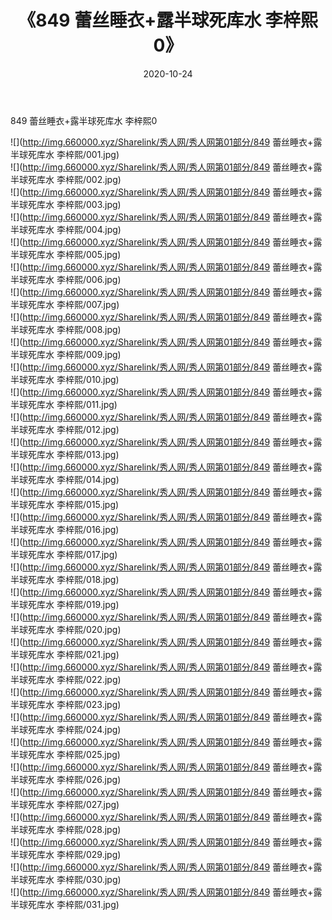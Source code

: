 ﻿---
layout: post
title:  《849 蕾丝睡衣+露半球死库水 李梓熙0》
date:   2020-10-24
img: http://img.660000.xyz/Sharelink/秀人网/秀人网第01部分/849 蕾丝睡衣+露半球死库水 李梓熙0/000.jpg
categories: [美女, 清纯, 唯美]
---

849 蕾丝睡衣+露半球死库水 李梓熙0

  ![](http://img.660000.xyz/Sharelink/秀人网/秀人网第01部分/849 蕾丝睡衣+露半球死库水 李梓熙/001.jpg) <br> ![](http://img.660000.xyz/Sharelink/秀人网/秀人网第01部分/849 蕾丝睡衣+露半球死库水 李梓熙/002.jpg) <br> ![](http://img.660000.xyz/Sharelink/秀人网/秀人网第01部分/849 蕾丝睡衣+露半球死库水 李梓熙/003.jpg) <br> ![](http://img.660000.xyz/Sharelink/秀人网/秀人网第01部分/849 蕾丝睡衣+露半球死库水 李梓熙/004.jpg) <br> ![](http://img.660000.xyz/Sharelink/秀人网/秀人网第01部分/849 蕾丝睡衣+露半球死库水 李梓熙/005.jpg) <br> ![](http://img.660000.xyz/Sharelink/秀人网/秀人网第01部分/849 蕾丝睡衣+露半球死库水 李梓熙/006.jpg) <br> ![](http://img.660000.xyz/Sharelink/秀人网/秀人网第01部分/849 蕾丝睡衣+露半球死库水 李梓熙/007.jpg) <br> ![](http://img.660000.xyz/Sharelink/秀人网/秀人网第01部分/849 蕾丝睡衣+露半球死库水 李梓熙/008.jpg) <br> ![](http://img.660000.xyz/Sharelink/秀人网/秀人网第01部分/849 蕾丝睡衣+露半球死库水 李梓熙/009.jpg) <br> ![](http://img.660000.xyz/Sharelink/秀人网/秀人网第01部分/849 蕾丝睡衣+露半球死库水 李梓熙/010.jpg) <br> ![](http://img.660000.xyz/Sharelink/秀人网/秀人网第01部分/849 蕾丝睡衣+露半球死库水 李梓熙/011.jpg) <br> ![](http://img.660000.xyz/Sharelink/秀人网/秀人网第01部分/849 蕾丝睡衣+露半球死库水 李梓熙/012.jpg) <br> ![](http://img.660000.xyz/Sharelink/秀人网/秀人网第01部分/849 蕾丝睡衣+露半球死库水 李梓熙/013.jpg) <br> ![](http://img.660000.xyz/Sharelink/秀人网/秀人网第01部分/849 蕾丝睡衣+露半球死库水 李梓熙/014.jpg) <br> ![](http://img.660000.xyz/Sharelink/秀人网/秀人网第01部分/849 蕾丝睡衣+露半球死库水 李梓熙/015.jpg) <br> ![](http://img.660000.xyz/Sharelink/秀人网/秀人网第01部分/849 蕾丝睡衣+露半球死库水 李梓熙/016.jpg) <br> ![](http://img.660000.xyz/Sharelink/秀人网/秀人网第01部分/849 蕾丝睡衣+露半球死库水 李梓熙/017.jpg) <br> ![](http://img.660000.xyz/Sharelink/秀人网/秀人网第01部分/849 蕾丝睡衣+露半球死库水 李梓熙/018.jpg) <br> ![](http://img.660000.xyz/Sharelink/秀人网/秀人网第01部分/849 蕾丝睡衣+露半球死库水 李梓熙/019.jpg) <br> ![](http://img.660000.xyz/Sharelink/秀人网/秀人网第01部分/849 蕾丝睡衣+露半球死库水 李梓熙/020.jpg) <br> ![](http://img.660000.xyz/Sharelink/秀人网/秀人网第01部分/849 蕾丝睡衣+露半球死库水 李梓熙/021.jpg) <br> ![](http://img.660000.xyz/Sharelink/秀人网/秀人网第01部分/849 蕾丝睡衣+露半球死库水 李梓熙/022.jpg) <br> ![](http://img.660000.xyz/Sharelink/秀人网/秀人网第01部分/849 蕾丝睡衣+露半球死库水 李梓熙/023.jpg) <br> ![](http://img.660000.xyz/Sharelink/秀人网/秀人网第01部分/849 蕾丝睡衣+露半球死库水 李梓熙/024.jpg) <br> ![](http://img.660000.xyz/Sharelink/秀人网/秀人网第01部分/849 蕾丝睡衣+露半球死库水 李梓熙/025.jpg) <br> ![](http://img.660000.xyz/Sharelink/秀人网/秀人网第01部分/849 蕾丝睡衣+露半球死库水 李梓熙/026.jpg) <br> ![](http://img.660000.xyz/Sharelink/秀人网/秀人网第01部分/849 蕾丝睡衣+露半球死库水 李梓熙/027.jpg) <br> ![](http://img.660000.xyz/Sharelink/秀人网/秀人网第01部分/849 蕾丝睡衣+露半球死库水 李梓熙/028.jpg) <br> ![](http://img.660000.xyz/Sharelink/秀人网/秀人网第01部分/849 蕾丝睡衣+露半球死库水 李梓熙/029.jpg) <br> ![](http://img.660000.xyz/Sharelink/秀人网/秀人网第01部分/849 蕾丝睡衣+露半球死库水 李梓熙/030.jpg) <br> ![](http://img.660000.xyz/Sharelink/秀人网/秀人网第01部分/849 蕾丝睡衣+露半球死库水 李梓熙/031.jpg) <br>